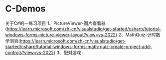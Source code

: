 # C-Demos
关于C#的一练习项目
1、PictureViewer-图片查看器(https://learn.microsoft.com/zh-cn/visualstudio/get-started/csharp/tutorial-windows-forms-picture-viewer-layout?view=vs-2022)
2、MathQuiz-计时数学测验(https://learn.microsoft.com/zh-cn/visualstudio/get-started/csharp/tutorial-windows-forms-math-quiz-create-project-add-controls?view=vs-2022)
3、配对游戏
